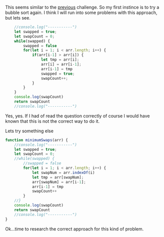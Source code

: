 This seems similar to the [previous]('./hackerRank_new-year-chaos.md') challenge. So my first instince is to try a bubble sort again. I think I will run into some problems with this approach, but lets see.

```js
    //console.log("-----------")
    let swapped = true;
    let swapCount = 0;
    while(swapped) {
        swapped = false
        for(let i = 1; i < arr.length; i++) {
            if(arr[i-1] > arr[i]) {
                let tmp = arr[i];
                arr[i] = arr[i-1];
                arr[i-1] = tmp
                swapped = true;
                swapCount++;
            }
        }
    }
    console.log(swapCount)
    return swapCount
    //console.log("-----------")
```

Yes, yes. If I had of read the question correctly of course I would have known that this is not the correct way to do it.

Lets try something else

```js
function minimumSwaps(arr) {
    //console.log("-----------")
    let swapped = true;
    let swapCount = 0;
    //while(swapped) {
        //swapped = false
        for(let i = 1; i < arr.length; i++) {
            let swapNum = arr.indexOf(i)
            let tmp = arr[swapNum];
            arr[swapNum] = arr[i-1];
            arr[i-1] = tmp
            swapCount++
        }
    //}
    console.log(swapCount)
    return swapCount
    //console.log("-----------")
}
```

Ok...time to research the correct approach for this kind of problem.
